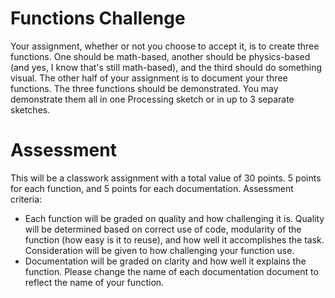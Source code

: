 # Functions Challenge
Your assignment, whether or not you choose to accept it, is to create three functions. One should be math-based, another should be physics-based (and yes, I know that's still math-based), and the third should do something visual. The other half of your assignment is to document your three functions. The three functions should be demonstrated. You may demonstrate them all in one Processing sketch or in up to 3 separate sketches.

# Assessment
This will be a classwork assignment with a total value of 30 points. 5 points for each function, and 5 points for each documentation.
Assessment criteria:
* Each function will be graded on quality and how challenging it is. Quality will be determined based on correct use of code, modularity of the function (how easy is it to reuse), and how well it accomplishes the task. Consideration will be given to how challenging your function use.
* Documentation will be graded on clarity and how well it explains the function. Please change the name of each documentation document to reflect the name of your function.
